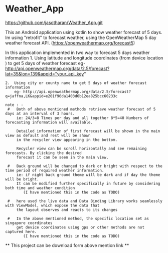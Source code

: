 # Weather_App

https://github.com/jasotharan/Weather_App.git


This an Android application using kotlin to show  weather forecast of 5 days.
Im using "retrofit" to forecast weather, using the OpenWeatherMap 5 day weather forecast API.
(https://openweathermap.org/forecast5)

  In this application implemented in two way to forecast 5 days weather information
    1.  Using latitude and longitude coordinates (from device location ) to get 5 days of weather forecast
        eg- http://api.openweathermap.org/data/2.5/forecast?lat=35&lon=139&appid="your_api_key"

    2.  Using city or county name to get 5 days of weather forecast information
        eg- http://api.openweathermap.org/data/2.5/forecast?q=jaffna,LK&appid=e201f96da1403d6b12ea825bcc60233c

    note : -
     #   Both of above mentioned methods retrieve weather forecast of 5 days at an interval of 3 hours.
         ie: 24/3=8 Times per day and all together 8*5=40 Numbers of forecasting information will available.

         Detailed information of first forecast will be shown in the main view as default and rest will be shown
         in the recycler view appearing in the bottom.

         Recycler view can be scroll horizontally and see remaining forecasts. By clicking the desired
         forecast it can be seen in the main view.

     #   Back ground will be changed to dark or bright with respect to the time period of required weather information.
         ie: if night back ground theme will be dark and if day the theme will be bright.
         It can be modified further specifically in future by considering both time and weather condition
            (I have mentioned this in the code as TODO)

     #   here used the live data and Data Binding Library works seamlessly with ViewModel, which expose the data that
         the layout observes and reacts to its changes

     #   In the above mentioned method, the specific location set as singapore coordinates
         get device coordinates using gps or other methods are not captured here.
            (I have mentioned this in the code as TODO)


 ** This project can be download form above mention link  **